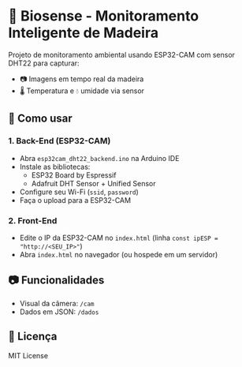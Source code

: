 # 🌲 Biosense - Monitoramento Inteligente de Madeira

Projeto de monitoramento ambiental usando ESP32-CAM com sensor DHT22 para capturar:
- 📷 Imagens em tempo real da madeira
- 🌡️ Temperatura e 💧 umidade via sensor


## 🚀 Como usar

### 1. Back-End (ESP32-CAM)
- Abra `esp32cam_dht22_backend.ino` na Arduino IDE
- Instale as bibliotecas:
  - ESP32 Board by Espressif
  - Adafruit DHT Sensor + Unified Sensor
- Configure seu Wi-Fi (`ssid`, `password`)
- Faça o upload para a ESP32-CAM

### 2. Front-End
- Edite o IP da ESP32-CAM no `index.html` (linha `const ipESP = "http://<SEU_IP>"`)
- Abra `index.html` no navegador (ou hospede em um servidor)

## 📷 Funcionalidades
- Visual da câmera: `/cam`
- Dados em JSON: `/dados`

## 📃 Licença
MIT License


